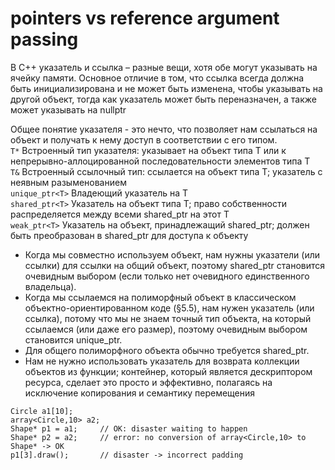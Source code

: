 pointers vs reference argument passing
======================================
  
В С++ указатель и ссылка – разные вещи, хотя обе могут указывать на ячейку памяти. Основное отличие в том, что ссылка всегда должна быть инициализирована и не может быть изменена, чтобы указывать на другой объект, тогда как указатель может быть переназначен, а также может указывать на nullptr
  
Общее понятие указателя - это нечто, что позволяет нам ссылаться на объект и получать к нему доступ в соответствии с его типом.  
`T*`		        Встроенный тип указателя: указывает на объект типа T или к непрерывно-аллоцированной последовательности элементов типа T  
`T&`		        Встроенный ссылочный тип: ссылается на объект типа T; указатель с неявным разыменованием  
`unique_ptr<T>` 	Владеющий указатель на T  
`shared_ptr<T>` 	Указатель на объект типа T; право собственности распределяется между всеми shared_ptr на этот T  
`weak_ptr<T>` 	Указатель на объект, принадлежащий shared_ptr; должен быть преобразован в shared_ptr для доступа к объекту  
  
- Когда мы совместно используем объект, нам нужны указатели (или ссылки) для ссылки на общий объект, поэтому shared_ptr становится очевидным выбором (если только нет очевидного единственного владельца).  
- Когда мы ссылаемся на полиморфный объект в классическом объектно-ориентированном коде (§5.5), нам нужен указатель (или ссылка), потому что мы не знаем точный тип объекта, на который ссылаемся (или даже его размер), поэтому очевидным выбором становится unique_ptr.  
- Для общего полиморфного объекта обычно требуется shared_ptr.  
- Нам не нужно использовать указатель для возврата коллекции объектов из функции; контейнер, который является дескриптором ресурса, сделает это просто и эффективно, полагаясь на исключение копирования и семантику перемещения  
  
```
Circle a1[10];
array<Circle,10> a2;
Shape* p1 = a1;		// OK: disaster waiting to happen
Shape* p2 = a2;		// error: no conversion of array<Circle,10> to Shape* -> OK
p1[3].draw();		// disaster -> incorrect padding
```